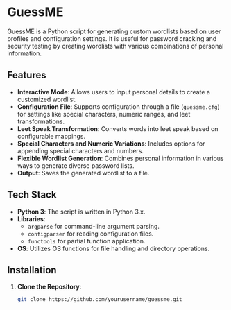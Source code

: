 # GuessME

GuessME is a Python script for generating custom wordlists based on user profiles and configuration settings. It is useful for password cracking and security testing by creating wordlists with various combinations of personal information.

## Features

- **Interactive Mode**: Allows users to input personal details to create a customized wordlist.
- **Configuration File**: Supports configuration through a file (`guessme.cfg`) for settings like special characters, numeric ranges, and leet transformations.
- **Leet Speak Transformation**: Converts words into leet speak based on configurable mappings.
- **Special Characters and Numeric Variations**: Includes options for appending special characters and numbers.
- **Flexible Wordlist Generation**: Combines personal information in various ways to generate diverse password lists.
- **Output**: Saves the generated wordlist to a file.

## Tech Stack

- **Python 3**: The script is written in Python 3.x.
- **Libraries**:
  - `argparse` for command-line argument parsing.
  - `configparser` for reading configuration files.
  - `functools` for partial function application.
- **OS**: Utilizes OS functions for file handling and directory operations.

## Installation

1. **Clone the Repository**:
   ```bash
   git clone https://github.com/yourusername/guessme.git
